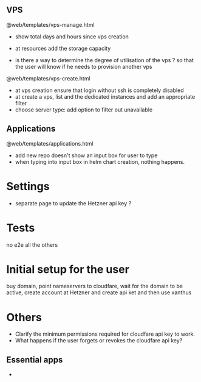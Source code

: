 ## VPS

@web/templates/vps-manage.html
- show total days and hours since vps creation
- at resources add the storage capacity

- is there a way to determine the degree of utilisation of the vps ? so that the user will know if he needs to provision another vps

@web/templates/vps-create.html
- at vps creation ensure that login without ssh is completely disabled
- at create a vps, list and the dedicated instances and add an appropriate filter
- choose server type: add option to filter out unavailable


## Applications
@web/templates/applications.html

- add new repo doesn't show an input box for user to type
- when typing into input box in helm chart creation, nothing happens.

# Settings

- separate page to update the Hetzner api key ?


# Tests

no e2e all the others

# Initial setup for the user

buy domain, point nameservers to cloudfare, wait for the domain to be active, create account at Hetzner and create api ket
 and then use xanthus

# Others

- Clarify the minimum permissions required for cloudfare api key to work.
- What happens if the user forgets or revokes the cloudfare api key?

## Essential apps

- 